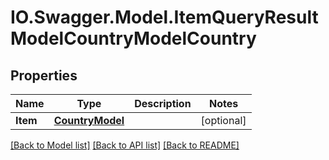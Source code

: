 # IO.Swagger.Model.ItemQueryResultModelCountryModelCountry
## Properties

Name | Type | Description | Notes
------------ | ------------- | ------------- | -------------
**Item** | [**CountryModel**](CountryModel.md) |  | [optional] 

[[Back to Model list]](../README.md#documentation-for-models) [[Back to API list]](../README.md#documentation-for-api-endpoints) [[Back to README]](../README.md)


